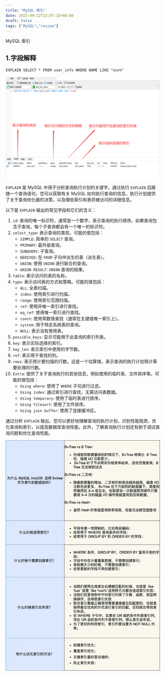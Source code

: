 ```yaml
---
title: "MySQL 索引"
date: 2023-09-22T13:07:15+08:00
draft: False
tags: ["MySQL","review"]
---
```


MySQL 索引

## 1.字段解释

```mysql
EXPLAIN SELECT * FROM user_info WHERE NAME LIKE "xxx%"
```

![](img/image-20230922131153104.png)

`EXPLAIN` 是 MySQL 中用于分析查询执行计划的关键字。通过执行 `EXPLAIN` 后跟随一个查询语句，您可以获取有关 MySQL 如何执行查询的信息。执行计划提供了关于查询优化器的决策，以及哪些索引和表将被访问的详细信息。

以下是 `EXPLAIN` 输出的常见字段和它们的含义：

1. `id`: 查询的唯一标识符，通常是一个数字，表示查询的执行顺序。如果查询包含子查询，每个子查询都会有一个唯一的标识符。
2. `select_type`: 表示查询的类型。可能的值包括：
    - `SIMPLE`: 简单的 `SELECT` 查询。
    - `PRIMARY`: 最外层查询。
    - `SUBQUERY`: 子查询。
    - `DERIVED`: 在 `FROM` 子句中派生的表（派生表）。
    - `UNION`: 使用 `UNION` 进行联合的查询。
    - `UNION RESULT`: `UNION` 查询的结果。
3. `table`: 表示访问的表的名称。
4. `type`: 表示访问表的方式和策略。可能的值包括：
    - `ALL`: 全表扫描。
    - `index`: 使用索引进行扫描。
    - `range`: 使用索引范围扫描。
    - `ref`: 使用非唯一索引进行查找。
    - `eq_ref`: 使用唯一索引进行查找。
    - `const`: 使用常数值查找（通常在主键或唯一索引上）。
    - `system`: 用于特定系统表的查询。
    - `NULL`: 表示没有使用表。
5. `possible_keys`: 显示可能用于此查询的索引列表。
6. `key`: 表示实际选择的索引。
7. `key_len`: 表示索引中使用的字节数。
8. `ref`: 表示用于查找的列。
9. `rows`: 表示预计要扫描的行数。这是一个估算值，表示查询的执行计划预计需要处理的行数。
10. `Extra`: 提供了关于查询执行的其他信息，例如使用的临时表、文件排序等。可能的值包括：
    - `Using where`: 使用了 `WHERE` 子句进行过滤。
    - `Using index`: 通过索引进行查找，无需访问表数据。
    - `Using temporary`: 使用了临时表进行排序。
    - `Using filesort`: 使用了文件排序。
    - `Using join buffer`: 使用了连接缓冲区。

通过分析 `EXPLAIN` 输出，您可以更好地理解查询的执行计划，识别性能瓶颈，优化查询和索引，以提高数据库查询性能。此外，了解查询执行计划还有助于调试查询问题和优化查询性能。

![](img/image-20230922131628482.png)

